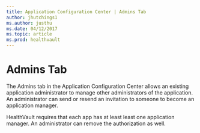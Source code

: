 ```yaml
---
title: Application Configuration Center | Admins Tab
author: jhutchings1
ms.author: justhu
ms.date: 04/12/2017
ms.topic: article
ms.prod: healthvault
---
```


# Admins Tab

The Admins tab in the Application Configuration Center allows an existing application administrator to manage other administrators of the application. An administrator can send or resend an invitation to someone to become an application manager. 

HealthVault requires that each app has at least least one application manager. An administrator can remove the authorization as well.
